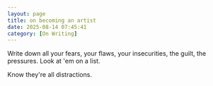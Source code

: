 ```yaml
---
layout: page
title: on becoming an artist
date: 2025-08-14 07:45:41
category: [On Writing]
---
```

Write down all your fears, your flaws, your insecurities, the guilt, the pressures. Look at 'em on a list.

Know they're all distractions.


